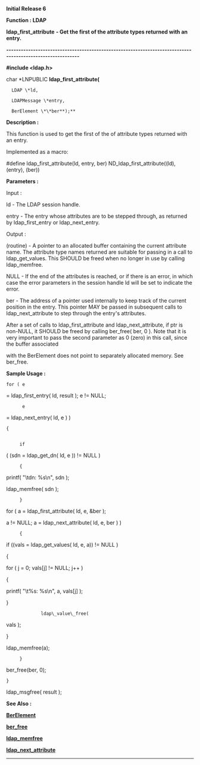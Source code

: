 




<!--
 /\* Font Definitions \*/
 @font-face
 {font-family:Courier;
 panose-1:2 7 4 9 2 2 5 2 4 4;}
@font-face
 {font-family:Helv;
 panose-1:2 11 6 4 2 2 2 3 2 4;}
@font-face
 {font-family:"Cambria Math";
 panose-1:2 4 5 3 5 4 6 3 2 4;}
 /\* Style Definitions \*/
 p.MsoNormal, li.MsoNormal, div.MsoNormal
 {margin-top:0cm;
 margin-right:0cm;
 margin-bottom:8.0pt;
 margin-left:0cm;
 line-height:107%;
 font-size:11.0pt;
 font-family:"Calibri",sans-serif;}
.MsoChpDefault
 {font-size:11.0pt;}
.MsoPapDefault
 {margin-bottom:8.0pt;
 line-height:107%;}
 /\* Page Definitions \*/
 @page WordSection1
 {size:612.0pt 792.0pt;
 margin:72.0pt 72.0pt 72.0pt 72.0pt;}
div.WordSection1
 {page:WordSection1;}
-->




**Initial Release 6**



**Function : LDAP**



**ldap\_first\_attribute** **- Get the
first of the attribute types returned with an entry.**


**----------------------------------------------------------------------------------------------------------**



**#include <ldap.h>**



char
\*LNPUBLIC **ldap\_first\_attribute(**  

      LDAP \*ld,  

      LDAPMessage \*entry,  

      BerElement \*\*ber**);**



**Description :**



This
function is used to get the first of the of attribute types returned with an
entry.


 


Implemented
as a macro:


 


#define
ldap\_first\_attribute(ld, entry, ber)      ND\_ldap\_first\_attribute((ld),
(entry), (ber))


 


**Parameters :**



Input :  

ld  -  The LDAP session handle.  

  

entry  -  The entry whose attributes are to be stepped through, as returned by
ldap\_first\_entry or ldap\_next\_entry.  

  




Output :  

(routine)  -  A pointer to an allocated buffer containing the current attribute
name. The attribute type names returned are suitable for passing in a call to
ldap\_get\_values.  This SHOULD be freed when no longer in use by calling
ldap\_memfree.  

  

NULL  - If the end of the attributes is reached, or if there is an error, in
which case the error parameters in the session handle ld will be set to
indicate the error.  

  

  

ber  -  The address of a pointer used internally to keep track of the current
position in the entry.   This pointer MAY be passed in subsequent calls to
ldap\_next\_attribute to step through the entry's attributes.    

  

After a set of calls to ldap\_first\_attribute and ldap\_next\_attribute, if ptr is
non-NULL, it SHOULD be freed by calling ber\_free( ber, 0 ).  Note that it is
very important to pass the second parameter as 0 (zero) in this call, since the
buffer associated  

with the BerElement does not point to separately allocated memory. See
ber\_free.  

  




 **Sample Usage :**



    for ( e
= ldap\_first\_entry( ld, result ); e != NULL;


          e
= ldap\_next\_entry( ld, e ) )


    {


         if
( (sdn = ldap\_get\_dn( ld, e )) != NULL )


         {


            
printf( "\tdn: %s\n", sdn );


            
ldap\_memfree( sdn );


         }


        
for ( a = ldap\_first\_attribute( ld, e, &ber );


              
a != NULL; a = ldap\_next\_attribute( ld, e, ber ) )


         {


            
if ((vals = ldap\_get\_values( ld, e, a)) != NULL )


            
{


                
for ( j = 0; vals[j] != NULL; j++ )


                
{


                    
printf( "\t%s: %s\n", a, vals[j] );


                
}


                 ldap\_value\_free(
vals );


            
}


            
ldap\_memfree(a);


         }


        
ber\_free(ber, 0);


    }


   
ldap\_msgfree( result );


 


 **See Also :**


**[BerElement](BerElement.md)**


**[ber\_free](notes:///8525872100478C66/61FD4E9848264AD28525620B006BA8BD/026A0DD2963444FF85256F5C00486F0C)**


**[ldap\_memfree](notes:///8525872100478C66/61FD4E9848264AD28525620B006BA8BD/F11748459A77A7EE85256F5C00488A7A)**


**[ldap\_next\_attribute](notes:///8525872100478C66/61FD4E9848264AD28525620B006BA8BD/1DC5BFBCDAA429A685256F5C00488A68)**



----------------------------------------------------------------------------------------------------------


 






